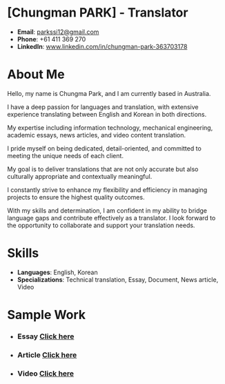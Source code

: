  
 # [Chungman PARK] - Translator

- **Email**: parkssi12@gmail.com
- **Phone**: +61 411 369 270
- **LinkedIn**: www.linkedin.com/in/chungman-park-363703178

# About Me
Hello, my name is Chungma Park, and I am currently based in Australia. 

I have a deep passion for languages and translation, 
with extensive experience translating between English and Korean in both directions. 


My expertise including information technology, mechanical engineering, academic essays, news articles, and video content translation.


I pride myself on being dedicated, detail-oriented, and committed to meeting the unique needs of each client. 


My goal is to deliver translations that are not only accurate but also culturally appropriate and contextually meaningful. 


I constantly strive to enhance my flexibility and efficiency in managing projects to ensure the highest quality outcomes.


With my skills and determination, I am confident in my ability to bridge language gaps and contribute effectively as a translator. 
I look forward to the opportunity to collaborate and support your translation needs.

# Skills
- **Languages**: English, Korean
- **Specializations**: Technical translation, Essay, Document, News article, Video

# Sample Work

* ### Essay [Click here](samples/Essay/README.md)

* ### Article [Click here](samples/Article/README.md)

* ### Video [Click here](samples/Video/README.md)



